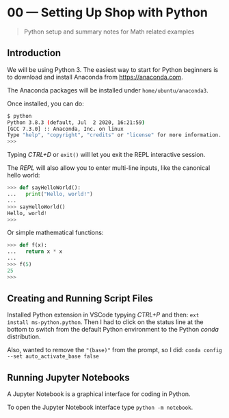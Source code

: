 # 00 &mdash; Setting Up Shop with Python
> Python setup and summary notes for Math related examples

## Introduction
We will be using Python 3. The easiest way to start for Python beginners is to download and install Anaconda from https://anaconda.com.

The Anaconda packages will be installed under `home/ubuntu/anaconda3`.

Once installed, you can do:

```bash
$ python
Python 3.8.3 (default, Jul  2 2020, 16:21:59)
[GCC 7.3.0] :: Anaconda, Inc. on linux
Type "help", "copyright", "credits" or "license" for more information.
>>>
```

Typing *CTRL+D* or `exit()` will let you exit the REPL interactive session.

The *REPL* will also allow you to enter multi-line inputs, like the canonical hello world:

```python
>>> def sayHelloWorld():
...   print("Hello, world!")
...
>>> sayHelloWorld()
Hello, world!
>>>
```

Or simple mathematical functions:

```python
>>> def f(x):
...   return x * x
...
>>> f(5)
25
>>>
```

## Creating and Running Script Files
Installed Python extension in VSCode typying *CTRL+P* and then: `ext install ms-python.python`. Then I had to click on the status line at the bottom to switch from the default Python environment to the Python *conda* distribution.

Also, wanted to remove the `"(base)"` from the prompt, so I did: `conda config --set auto_activate_base false`

## Running Jupyter Notebooks
A Jupyter Notebook is a graphical interface for coding in Python.

To open the Jupyter Notebook interface type `python -m notebook`.